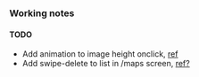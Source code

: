 ### Working notes

#### TODO
- Add animation to image height onclick, [ref](https://reactnative.dev/docs/animations)
- Add swipe-delete to list in /maps screen, [ref?](https://github.com/marekrozmus/react-swipeable-list)
